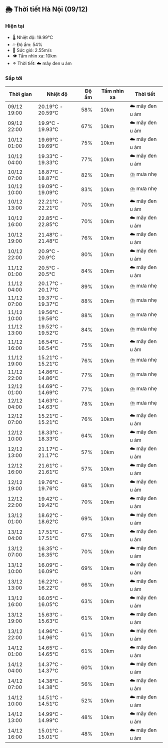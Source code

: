 ## 🌦️ Thời tiết Hà Nội (09/12)

### Hiện tại

- 🌡️ Nhiệt độ: 19.99℃
- 💦 Độ ẩm: 54%
- 💨 Sức gió: 2.55m/s
- 👁️ Tầm nhìn xa: 10km
- ☂️ Thời tiết: ☁️ mây đen u ám

### Sắp tới

| Thời gian | Nhiệt độ | Độ ẩm | Tầm nhìn xa | Thời tiết |
| --- | --- | --- | --- | --- |
| 09/12 19:00 | 20.19℃ - 20.59℃ | 58% | 10km | ☁️ mây đen u ám |
| 09/12 22:00 | 19.9℃ - 19.93℃ | 67% | 10km | ☁️ mây đen u ám |
| 10/12 01:00 | 19.69℃ - 19.69℃ | 75% | 10km | ☁️ mây đen u ám |
| 10/12 04:00 | 19.33℃ - 19.33℃ | 77% | 10km | ☁️ mây đen u ám |
| 10/12 07:00 | 18.87℃ - 18.87℃ | 82% | 10km | ⛈️ mưa nhẹ |
| 10/12 10:00 | 19.09℃ - 19.09℃ | 83% | 10km | ⛈️ mưa nhẹ |
| 10/12 13:00 | 22.21℃ - 22.21℃ | 70% | 10km | ☁️ mây đen u ám |
| 10/12 16:00 | 22.85℃ - 22.85℃ | 70% | 10km | ☁️ mây đen u ám |
| 10/12 19:00 | 21.48℃ - 21.48℃ | 76% | 10km | ☁️ mây đen u ám |
| 10/12 22:00 | 20.9℃ - 20.9℃ | 80% | 10km | ☁️ mây đen u ám |
| 11/12 01:00 | 20.5℃ - 20.5℃ | 84% | 10km | ☁️ mây đen u ám |
| 11/12 04:00 | 20.17℃ - 20.17℃ | 89% | 10km | ⛈️ mưa nhẹ |
| 11/12 07:00 | 19.37℃ - 19.37℃ | 88% | 10km | ⛈️ mưa nhẹ |
| 11/12 10:00 | 19.56℃ - 19.56℃ | 88% | 10km | ⛈️ mưa nhẹ |
| 11/12 13:00 | 19.52℃ - 19.52℃ | 84% | 10km | ⛈️ mưa nhẹ |
| 11/12 16:00 | 16.54℃ - 16.54℃ | 75% | 10km | ☁️ mây đen u ám |
| 11/12 19:00 | 15.21℃ - 15.21℃ | 76% | 10km | ⛈️ mưa nhẹ |
| 11/12 22:00 | 14.86℃ - 14.86℃ | 77% | 10km | ⛈️ mưa nhẹ |
| 12/12 01:00 | 14.69℃ - 14.69℃ | 77% | 10km | ⛈️ mưa nhẹ |
| 12/12 04:00 | 14.63℃ - 14.63℃ | 78% | 10km | ⛈️ mưa nhẹ |
| 12/12 07:00 | 15.21℃ - 15.21℃ | 76% | 10km | ☁️ mây đen u ám |
| 12/12 10:00 | 18.33℃ - 18.33℃ | 64% | 10km | ☁️ mây đen u ám |
| 12/12 13:00 | 21.17℃ - 21.17℃ | 57% | 10km | ☁️ mây đen u ám |
| 12/12 16:00 | 21.61℃ - 21.61℃ | 57% | 10km | ☁️ mây đen u ám |
| 12/12 19:00 | 19.76℃ - 19.76℃ | 68% | 10km | ☁️ mây đen u ám |
| 12/12 22:00 | 19.42℃ - 19.42℃ | 70% | 10km | ☁️ mây đen u ám |
| 13/12 01:00 | 18.62℃ - 18.62℃ | 69% | 10km | ☁️ mây đen u ám |
| 13/12 04:00 | 17.51℃ - 17.51℃ | 67% | 10km | ☁️ mây đen u ám |
| 13/12 07:00 | 16.35℃ - 16.35℃ | 70% | 10km | ☁️ mây đen u ám |
| 13/12 10:00 | 16.09℃ - 16.09℃ | 69% | 10km | ☁️ mây đen u ám |
| 13/12 13:00 | 16.22℃ - 16.22℃ | 66% | 10km | ☁️ mây đen u ám |
| 13/12 16:00 | 16.05℃ - 16.05℃ | 63% | 10km | ☁️ mây đen u ám |
| 13/12 19:00 | 15.63℃ - 15.63℃ | 61% | 10km | ☁️ mây đen u ám |
| 13/12 22:00 | 14.96℃ - 14.96℃ | 61% | 10km | ☁️ mây đen u ám |
| 14/12 01:00 | 14.65℃ - 14.65℃ | 61% | 10km | ☁️ mây đen u ám |
| 14/12 04:00 | 14.37℃ - 14.37℃ | 60% | 10km | ☁️ mây đen u ám |
| 14/12 07:00 | 14.38℃ - 14.38℃ | 56% | 10km | ☁️ mây đen u ám |
| 14/12 10:00 | 14.51℃ - 14.51℃ | 52% | 10km | ☁️ mây đen u ám |
| 14/12 13:00 | 14.99℃ - 14.99℃ | 48% | 10km | ☁️ mây đen u ám |
| 14/12 16:00 | 15.01℃ - 15.01℃ | 48% | 10km | ☁️ mây đen u ám |
